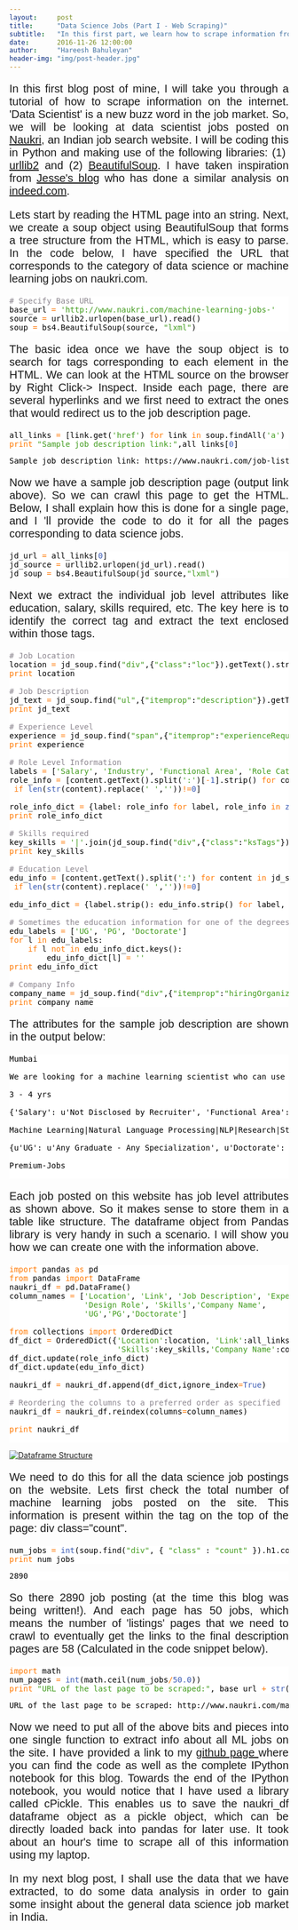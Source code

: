 ```yaml
---
layout:     post
title:      "Data Science Jobs (Part I - Web Scraping)"
subtitle:   "In this first part, we learn how to scrape information from HTML Pages with the help of some Python libraries"
date:       2016-11-26 12:00:00
author:     "Hareesh Bahuleyan"
header-img: "img/post-header.jpg"
---
```


<link href="https://fonts.googleapis.com/css?family=Raleway" rel="stylesheet">

<style type="text/css">
	p {
	    font-size: 20px;
	    font-family: 'Raleway', sans-serif;
	    text-align: justify;
	}
	
	h2.subheading {
	    font-family: 'Raleway', sans-serif;
	}
</style>

In this first blog post of mine, I will take you through a tutorial of how to scrape information on the internet. 'Data Scientist' is a new buzz word in the job market. So, we will be looking at data scientist jobs posted on <a href="https://www.naukri.com/">Naukri</a>, an Indian job search website. I will be coding this in Python and making use of the following libraries: (1)  <a href="https://docs.python.org/2/library/urllib2.html">urllib2</a> and (2) <a href="https://www.crummy.com/software/BeautifulSoup/bs4/doc/">BeautifulSoup</a>. I have taken inspiration from <a href="https://jessesw.com/Data-Science-Skills/">Jesse's blog</a> who has done a similar analysis on <a href="http://indeed.com">indeed.com</a>.

Lets start by reading the HTML page into an string. Next, we create a soup object using BeautifulSoup that forms a tree structure from the HTML, which is easy to parse. In the code below, I have specified the URL that corresponds to the category of data science or machine learning jobs on naukri.com.

<pre style="background: #fff; color: #000;"><span style="color: #8c868f;"># Specify Base URL</span>
base_url <span style="color: #ff7800;">=</span> <span style="color: #409b1c;">'http://www.naukri.com/machine-learning-jobs-'</span>
source <span style="color: #ff7800;">=</span> urllib2.urlopen(base_url).read()
soup <span style="color: #ff7800;">=</span> bs4.BeautifulSoup(source, <span style="color: #409b1c;">"lxml"</span>)
</pre>

The basic idea once we have the soup object is to search for tags corresponding to each element in the HTML. We can look at the HTML source on the browser by Right Click-> Inspect. Inside each page, there are several hyperlinks and we first need to extract the ones that would redirect us to the job description page.
<pre style="background: #fff; color: #000;">all_links <span style="color: #ff7800;">=</span> [link.get(<span style="color: #409b1c;">'href'</span>) <span style="color: #ff7800;">for</span> link <span style="color: #ff7800;">in</span> soup.findAll(<span style="color: #409b1c;">'a'</span>) <span style="color: #ff7800;">if</span> <span style="color: #409b1c;">'job-listings'</span> <span style="color: #ff7800;">in</span> <span style="color: #3b5bb5;">str</span>(link.get(<span style="color: #409b1c;">'href'</span>))]
<span style="color: #ff7800;">print</span> <span style="color: #409b1c;">"Sample job description link:"</span>,all_links[<span style="color: #3b5bb5;">0</span>]
</pre>
<pre style="background: #fff; color: #000;">Sample job description link: https://www.naukri.com/job-listings-Machine-Learning-Scientist-Data-Science-Premium-Jobs-Mumbai-3-to-4-years-261116002864?src=jobsearchDesk&sid=14801799685391&xp=1
</pre>
Now we have a sample job description page (output link above). So we can crawl this page to get the HTML. Below, I shall explain how this is done for a single page, and I 'll provide the code to do it for all the pages corresponding to data science jobs.
<pre style="background: #fff; color: #000;">jd_url <span style="color: #ff7800;">=</span> all_links[<span style="color: #3b5bb5;">0</span>]
jd_source <span style="color: #ff7800;">=</span> urllib2.urlopen(jd_url).read()
jd_soup <span style="color: #ff7800;">=</span> bs4.BeautifulSoup(jd_source,<span style="color: #409b1c;">"lxml"</span>)
</pre>
Next we extract the individual job level attributes like education, salary, skills required, etc. The key here is to identify the correct tag and extract the text enclosed within those tags.
<pre style="background: #fff; color: #000;"><span style="color: #8c868f;"># Job Location</span>
location <span style="color: #ff7800;">=</span> jd_soup.find(<span style="color: #409b1c;">"div"</span>,{<span style="color: #409b1c;">"class"</span>:<span style="color: #409b1c;">"loc"</span>}).getText().strip()
<span style="color: #ff7800;">print</span> location

<span style="color: #8c868f;"># Job Description</span>
jd_text <span style="color: #ff7800;">=</span> jd_soup.find(<span style="color: #409b1c;">"ul"</span>,{<span style="color: #409b1c;">"itemprop"</span>:<span style="color: #409b1c;">"description"</span>}).getText().strip()
<span style="color: #ff7800;">print</span> jd_text

<span style="color: #8c868f;"># Experience Level</span>
experience <span style="color: #ff7800;">=</span> jd_soup.find(<span style="color: #409b1c;">"span"</span>,{<span style="color: #409b1c;">"itemprop"</span>:<span style="color: #409b1c;">"experienceRequirements"</span>}).getText().strip()
<span style="color: #ff7800;">print</span> experience

<span style="color: #8c868f;"># Role Level Information</span>
labels <span style="color: #ff7800;">=</span> [<span style="color: #409b1c;">'Salary'</span>, <span style="color: #409b1c;">'Industry'</span>, <span style="color: #409b1c;">'Functional Area'</span>, <span style="color: #409b1c;">'Role Category'</span>, <span style="color: #409b1c;">'Design Role'</span>]
role_info <span style="color: #ff7800;">=</span> [content.getText().split(<span style="color: #409b1c;">':'</span>)[<span style="color: #ff7800;">-</span><span style="color: #3b5bb5;">1</span>].strip() <span style="color: #ff7800;">for</span> content <span style="color: #ff7800;">in</span> jd_soup.find(<span style="color: #409b1c;">"div"</span>,{<span style="color: #409b1c;">"class"</span>:<span style="color: #409b1c;">"jDisc mt20"</span>}).contents 
 <span style="color: #ff7800;">if</span> <span style="color: #3b5bb5;">len</span>(<span style="color: #3b5bb5;">str</span>(content).replace(<span style="color: #409b1c;">' '</span>,<span style="color: #409b1c;">''</span>))<span style="color: #ff7800;">!=</span><span style="color: #3b5bb5;">0</span>]

role_info_dict <span style="color: #ff7800;">=</span> {label: role_info <span style="color: #ff7800;">for</span> label, role_info <span style="color: #ff7800;">in</span> <span style="color: #3b5bb5;">zip</span>(labels, role_info)}
<span style="color: #ff7800;">print</span> role_info_dict

<span style="color: #8c868f;"># Skills required</span>
key_skills <span style="color: #ff7800;">=</span> <span style="color: #409b1c;">'|'</span>.join(jd_soup.find(<span style="color: #409b1c;">"div"</span>,{<span style="color: #409b1c;">"class"</span>:<span style="color: #409b1c;">"ksTags"</span>}).getText().split(<span style="color: #409b1c;">'  '</span>))[<span style="color: #3b5bb5;">1</span>:]
<span style="color: #ff7800;">print</span> key_skills

<span style="color: #8c868f;"># Education Level</span>
edu_info <span style="color: #ff7800;">=</span> [content.getText().split(<span style="color: #409b1c;">':'</span>) <span style="color: #ff7800;">for</span> content <span style="color: #ff7800;">in</span> jd_soup.find(<span style="color: #409b1c;">"div"</span>,{<span style="color: #409b1c;">"itemprop"</span>:<span style="color: #409b1c;">"educationRequirements"</span>}).contents 
 <span style="color: #ff7800;">if</span> <span style="color: #3b5bb5;">len</span>(<span style="color: #3b5bb5;">str</span>(content).replace(<span style="color: #409b1c;">' '</span>,<span style="color: #409b1c;">''</span>))<span style="color: #ff7800;">!=</span><span style="color: #3b5bb5;">0</span>]

edu_info_dict <span style="color: #ff7800;">=</span> {label.strip(): edu_info.strip() <span style="color: #ff7800;">for</span> label, edu_info <span style="color: #ff7800;">in</span> edu_info}

<span style="color: #8c868f;"># Sometimes the education information for one of the degrees can be missing</span>
edu_labels <span style="color: #ff7800;">=</span> [<span style="color: #409b1c;">'UG'</span>, <span style="color: #409b1c;">'PG'</span>, <span style="color: #409b1c;">'Doctorate'</span>]
<span style="color: #ff7800;">for</span> l <span style="color: #ff7800;">in</span> edu_labels:
    <span style="color: #ff7800;">if</span> l <span style="color: #ff7800;">not</span> <span style="color: #ff7800;">in</span> edu_info_dict.keys():
        edu_info_dict[l] <span style="color: #ff7800;">=</span> <span style="color: #409b1c;">''</span>
<span style="color: #ff7800;">print</span> edu_info_dict

<span style="color: #8c868f;"># Company Info</span>
company_name <span style="color: #ff7800;">=</span> jd_soup.find(<span style="color: #409b1c;">"div"</span>,{<span style="color: #409b1c;">"itemprop"</span>:<span style="color: #409b1c;">"hiringOrganization"</span>}).contents[<span style="color: #3b5bb5;">1</span>].p.getText()
<span style="color: #ff7800;">print</span> company_name
</pre>
The attributes for the sample job description are shown in the output below:
<pre style="background: #fff; color: #000;">Mumbai

We are looking for a machine learning scientist who can use their skills to research, build and implement solutions in the field of natural language processing, automated answers, semantic knowledge extraction from structured data and unstructured text. You should have a deep love for Machine Learning, Natural Language processing and a strong desire to solve challenging problems.  Responsibilities :  - Using NLP and machine learning techniques to create scalable solutions.  - Researching and coming up with novel approaches to solve real world problems.  - Working closely with the engineering teams to drive real-time model implementations and new feature creations.

3 - 4 yrs

{'Salary': u'Not Disclosed by Recruiter', 'Functional Area': u'Analytics & Business Intelligence', 'Industry': u'IT-Software  /    Software Services', 'Role Category': u'Analytics & BI', 'Design Role': u'Data Analyst'}

Machine Learning|Natural Language Processing|NLP|Research|Statistical Models|Big data|Statistical Modeling

{u'UG': u'Any Graduate - Any Specialization', u'Doctorate': u'Doctorate Not Required', 'PG': ''}

Premium-Jobs

</pre>
Each job posted on this website has job level attributes as shown above. So it makes sense to store them in a table like structure. The dataframe object from Pandas library is very handy in such a scenario. I will show you how we can create one with the information above.
<pre style="background: #fff; color: #000;"><span style="color: #ff7800;">import</span> pandas <span style="color: #ff7800;">as</span> pd
<span style="color: #ff7800;">from</span> pandas <span style="color: #ff7800;">import</span> DataFrame
naukri_df <span style="color: #ff7800;">=</span> pd.DataFrame()
column_names <span style="color: #ff7800;">=</span> [<span style="color: #409b1c;">'Location'</span>, <span style="color: #409b1c;">'Link'</span>, <span style="color: #409b1c;">'Job Description'</span>, <span style="color: #409b1c;">'Experience'</span>,<span style="color: #409b1c;">'Salary'</span>, <span style="color: #409b1c;">'Industry'</span>, <span style="color: #409b1c;">'Functional Area'</span>, <span style="color: #409b1c;">'Role Category'</span>, 
                <span style="color: #409b1c;">'Design Role'</span>, <span style="color: #409b1c;">'Skills'</span>,<span style="color: #409b1c;">'Company Name'</span>, 
                <span style="color: #409b1c;">'UG'</span>,<span style="color: #409b1c;">'PG'</span>,<span style="color: #409b1c;">'Doctorate'</span>]

<span style="color: #ff7800;">from</span> collections <span style="color: #ff7800;">import</span> OrderedDict
df_dict <span style="color: #ff7800;">=</span> OrderedDict({<span style="color: #409b1c;">'Location'</span>:location, <span style="color: #409b1c;">'Link'</span>:all_links[<span style="color: #3b5bb5;">0</span>],<span style="color: #409b1c;">'Job Description'</span>:jd_text,<span style="color: #409b1c;">'Experience'</span>:experience,
                       <span style="color: #409b1c;">'Skills'</span>:key_skills,<span style="color: #409b1c;">'Company Name'</span>:company_name})
df_dict.update(role_info_dict)
df_dict.update(edu_info_dict)

naukri_df <span style="color: #ff7800;">=</span> naukri_df.append(df_dict,ignore_index<span style="color: #ff7800;">=</span><span style="color: #3b5bb5;">True</span>)

<span style="color: #8c868f;"># Reordering the columns to a preferred order as specified</span>
naukri_df <span style="color: #ff7800;">=</span> naukri_df.reindex(columns<span style="color: #ff7800;">=</span>column_names)

<span style="color: #ff7800;">print</span> naukri_df

</pre>

<a href="#">
    <img src="{{ site.baseurl }}/img/Post-1-Web_Scraping/df-image.png" alt="Dataframe Structure">
</a>

We need to do this for all the data science job postings on the website. Lets first check the total number of machine learning jobs posted on the site. This information is present within the tag on the top of the page: div class="count".

<pre style="background:#fff;color:#000">num_jobs <span style="color:#ff7800">=</span> <span style="color:#3b5bb5">int</span>(soup.find(<span style="color:#409b1c">"div"</span>, { <span style="color:#409b1c">"class"</span> : <span style="color:#409b1c">"count"</span> }).h1.contents[<span style="color:#3b5bb5">1</span>].getText().split(<span style="color:#409b1c">' '</span>)[<span style="color:#ff7800">-</span><span style="color:#3b5bb5">1</span>])
<span style="color:#ff7800">print</span> num_jobs
</pre>
<pre style="background:#fff;color:#000">2890
</pre>

So there 2890 job posting (at the time this blog was being written!). And each page has 50 jobs, which means the number of 'listings' pages that we need to crawl to eventually get the links to the final description pages are 58 (Calculated in the code snippet below).  

<pre style="background:#fff;color:#000"><span style="color:#ff7800">import</span> math
num_pages <span style="color:#ff7800">=</span> <span style="color:#3b5bb5">int</span>(math.ceil(num_jobs<span style="color:#ff7800">/</span><span style="color:#3b5bb5">50.0</span>))
<span style="color:#ff7800">print</span> <span style="color:#409b1c">"URL of the last page to be scraped:"</span>, base_url <span style="color:#ff7800">+</span> <span style="color:#3b5bb5">str</span>(num_pages)
</pre>

<pre style="background:#fff;color:#000">URL of the last page to be scraped: http://www.naukri.com/machine-learning-jobs-58
</pre>

Now we need to put all of the above bits and pieces into one single function to extract info about all ML jobs on the site. I have provided a link to my <a href="https://github.com/HareeshBahuleyan/naukri-web-scraping/">github page </a>where you can find the code as well as the complete IPython notebook for this blog. Towards the end of the IPython notebook, you would notice that I have used a library called cPickle. This enables us to save the naukri_df dataframe object as a pickle object, which can be directly loaded back into pandas for later use. It took about an hour's time to scrape all of this information using my laptop.

In my next blog post, I shall use the data that we have extracted, to do some data analysis in order to gain some insight about the general data science job market in India. 



